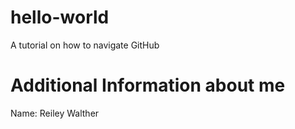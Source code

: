# hello-world
A tutorial on how to navigate GitHub

# Additional Information about me
Name:      Reiley Walther
